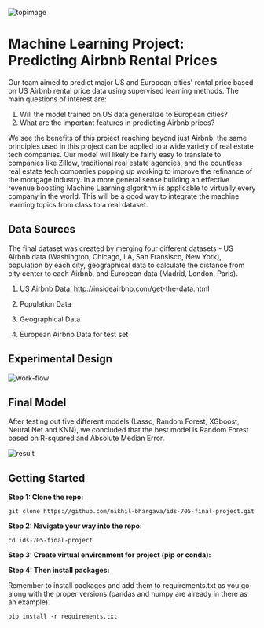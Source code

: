 ![topimage](https://user-images.githubusercontent.com/71023894/115910844-56ba2e80-a43b-11eb-8851-3fc48e0a68bc.png)


# Machine Learning Project: Predicting Airbnb Rental Prices
Our team aimed to predict major US and European cities' rental price based on US Airbnb rental price data using supervised learning methods. The main questions of interest are:

  1. Will the model trained on US data generalize to European cities? 
  2. What are the important features in predicting Airbnb prices? 

We see the benefits of this project reaching beyond just Airbnb, the same principles used in this project can be applied to a wide variety of real estate tech companies. Our model will likely be fairly easy to translate to companies like Zillow, traditional real estate agencies, and the countless real estate tech companies popping up working to improve the refinance of the mortgage industry. In a more general sense building an effective revenue boosting Machine Learning algorithm is applicable to virtually every company in the world. This will be a good way to integrate the machine learning topics from class to a real dataset.


## Data Sources
The final dataset was created by merging four different datasets - US Airbnb data (Washington, Chicago, LA, San Fransisco, New York), population by each city, geographical data to calculate the distance from city center to each Airbnb, and European data (Madrid, London, Paris).  

1. US Airbnb Data: http://insideairbnb.com/get-the-data.html

2. Population Data

3. Geographical Data

4. European Airbnb Data for test set


## Experimental Design 
![work-flow](https://user-images.githubusercontent.com/71023894/115909272-50c34e00-a439-11eb-9fff-f5253bcf4435.png)



## Final Model
After testing out five different models (Lasso, Random Forest, XGboost, Neural Net and KNN), we concluded that the best model is Random Forest based on R-squared and Absolute Median Error. 

![result](https://user-images.githubusercontent.com/71023894/115910152-7d2b9a00-a43a-11eb-990e-0504fd89dd65.png)




## Getting Started

**Step 1: Clone the repo:**
```
git clone https://github.com/nikhil-bhargava/ids-705-final-project.git
```

**Step 2: Navigate your way into the repo:**
```
cd ids-705-final-project
```

**Step 3: Create virtual environment for project (pip or conda):**

**Step 4: Then install packages:**

Remember to install packages and add them to requirements.txt as you go along with the proper versions (pandas and numpy are already in there as an example).

```
pip install -r requirements.txt
```

